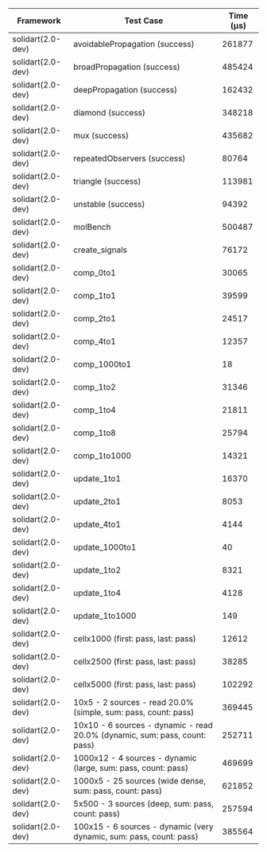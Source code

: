 | Framework | Test Case | Time (μs) |
| --- | --- | --- |
| solidart(2.0-dev) | avoidablePropagation (success) | 261877 |
| solidart(2.0-dev) | broadPropagation (success) | 485424 |
| solidart(2.0-dev) | deepPropagation (success) | 162432 |
| solidart(2.0-dev) | diamond (success) | 348218 |
| solidart(2.0-dev) | mux (success) | 435682 |
| solidart(2.0-dev) | repeatedObservers (success) | 80764 |
| solidart(2.0-dev) | triangle (success) | 113981 |
| solidart(2.0-dev) | unstable (success) | 94392 |
| solidart(2.0-dev) | molBench | 500487 |
| solidart(2.0-dev) | create_signals | 76172 |
| solidart(2.0-dev) | comp_0to1 | 30065 |
| solidart(2.0-dev) | comp_1to1 | 39599 |
| solidart(2.0-dev) | comp_2to1 | 24517 |
| solidart(2.0-dev) | comp_4to1 | 12357 |
| solidart(2.0-dev) | comp_1000to1 | 18 |
| solidart(2.0-dev) | comp_1to2 | 31346 |
| solidart(2.0-dev) | comp_1to4 | 21811 |
| solidart(2.0-dev) | comp_1to8 | 25794 |
| solidart(2.0-dev) | comp_1to1000 | 14321 |
| solidart(2.0-dev) | update_1to1 | 16370 |
| solidart(2.0-dev) | update_2to1 | 8053 |
| solidart(2.0-dev) | update_4to1 | 4144 |
| solidart(2.0-dev) | update_1000to1 | 40 |
| solidart(2.0-dev) | update_1to2 | 8321 |
| solidart(2.0-dev) | update_1to4 | 4128 |
| solidart(2.0-dev) | update_1to1000 | 149 |
| solidart(2.0-dev) | cellx1000 (first: pass, last: pass) | 12612 |
| solidart(2.0-dev) | cellx2500 (first: pass, last: pass) | 38285 |
| solidart(2.0-dev) | cellx5000 (first: pass, last: pass) | 102292 |
| solidart(2.0-dev) | 10x5 - 2 sources - read 20.0% (simple, sum: pass, count: pass) | 369445 |
| solidart(2.0-dev) | 10x10 - 6 sources - dynamic - read 20.0% (dynamic, sum: pass, count: pass) | 252711 |
| solidart(2.0-dev) | 1000x12 - 4 sources - dynamic (large, sum: pass, count: pass) | 469699 |
| solidart(2.0-dev) | 1000x5 - 25 sources (wide dense, sum: pass, count: pass) | 621852 |
| solidart(2.0-dev) | 5x500 - 3 sources (deep, sum: pass, count: pass) | 257594 |
| solidart(2.0-dev) | 100x15 - 6 sources - dynamic (very dynamic, sum: pass, count: pass) | 385564 |
